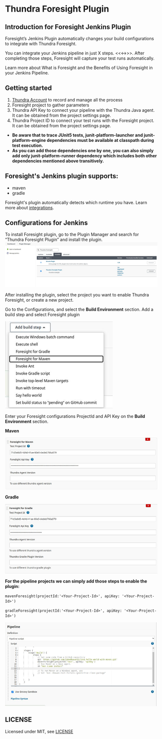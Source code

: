 # Thundra Foresight Plugin

## Introduction for Foresight Jenkins Plugin

Foresight’s Jenkins Plugin automatically changes your build configurations to integrate with Thundra Foresight.

You can integrate your Jenkins pipeline in just X steps. <<<->>>. After completing those steps, Foresight will capture your test runs automatically.

Learn more about What is Foresight and the Benefits of Using Foresight in your Jenkins Pipeline.


## Getting started

1. [Thundra Account](https://start.thundra.io) to record and manage all the process
2. Foresight project to gather parameters
3. Thundra API Key to connect your pipeline with the Thundra Java agent. It can be obtained from the project settings page.
4. Thundra Project ID to connect your test runs with the Foresight project. It can be obtained from the project settings page.
* **Be aware that to trace JUnit5 tests, junit-platform-launcher and junit-platform-engine dependencies must be available at classpath during test execution.**
* **As you can add those dependencies one by one, you can also simply add only junit-platform-runner dependency which includes both other dependencies mentioned above transitively.**

## Foresight's Jenkins plugin supports:
* maven
* gradle 
  
Foresight's plugin automatically detects which runtime you have. Learn more about [integrations](https://foresight.docs.thundra.io/integrations/supported-integrations).

## Configurations for Jenkins
To install Foresight plugin, go to the Plugin Manager and search for “Thundra Foresight Plugin” and install the plugin.
![alt text](images/plugin_install.jpg "Plugin Install")

After installing the plugin, select the project you want to enable Thundra Foresight, or create a new project.

Go to the Configurations, and select the **Build Environment** section. Add a build step and select Foresight plugin

![alt text](images/add_step.jpg "Step Add")

Enter your Foresight configurations ProjectId and API Key on the **Build Environment** section.

**Maven**

![alt text](images/foresight_maven.jpg "Maven Add")

**Gradle**

![alt text](images/foresight_gradle.jpg "Gradle Add")

**For the pipeline projects we can simply add those steps to enable the plugin:**

`mavenForesight(projectId:'<Your-Project-Id>', apiKey: '<Your-Project-Id>')`

`gradleForesight(projectId:'<Your-Project-Id>', apiKey: '<Your-Project-Id>')`

![alt text](images/pipeline.jpg "Pipeline")

## LICENSE

Licensed under MIT, see [LICENSE](LICENSE)

